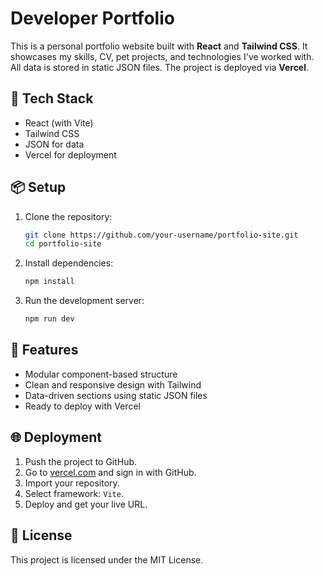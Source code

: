 # Developer Portfolio

This is a personal portfolio website built with **React** and **Tailwind CSS**. It showcases my skills, CV, pet projects, and technologies I've worked with. All data is stored in static JSON files. The project is deployed via **Vercel**.

## 🚀 Tech Stack

- React (with Vite)
- Tailwind CSS
- JSON for data
- Vercel for deployment

## 📦 Setup

1. Clone the repository:
   ```bash
   git clone https://github.com/your-username/portfolio-site.git
   cd portfolio-site
   ```

2. Install dependencies:
   ```bash
   npm install
   ```

3. Run the development server:
   ```bash
   npm run dev
   ```

## 🧪 Features

- Modular component-based structure
- Clean and responsive design with Tailwind
- Data-driven sections using static JSON files
- Ready to deploy with Vercel

## 🌐 Deployment

1. Push the project to GitHub.
2. Go to [vercel.com](https://vercel.com) and sign in with GitHub.
3. Import your repository.
4. Select framework: `Vite`.
5. Deploy and get your live URL.

## 📄 License

This project is licensed under the MIT License.
